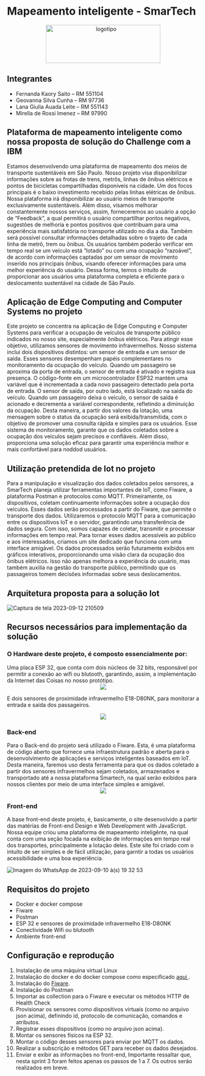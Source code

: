 # Mapeamento inteligente - SmarTech

<div align="center">
  <img src="https://github.com/fernandakaory/sprint3-edge/assets/126582859/34f0bd23-e519-4d59-b81a-2407b76a7918" width="300" height="100" alt="logotipo">
</div>

## Integrantes
- Fernanda Kaory Saito – RM 551104
- Geovanna Silva Cunha – RM 97736
- Lana Giulia Auada Leite – RM 551143
- Mirella de Rossi Imenez – RM 97990

## Plataforma de mapeamento inteligente como nossa proposta de solução do Challenge com a IBM
Estamos desenvolvendo uma plataforma de mapeamento dos meios de transporte sustentáveis em São Paulo. Nosso projeto visa disponibilizar informações sobre as frotas de trens, metrôs, linhas de ônibus
elétricos e pontos de bicicletas compartilhadas disponíveis na cidade. Um dos focos principais é o baixo investimento recebido pelas linhas elétricas de ônibus.
Nossa plataforma irá disponibilizar ao usuário meios de transporte exclusivamente sustentáveis. Além disso, visamos melhorar constantemente nossos serviços, assim, forneceremos ao usuário a opção de “Feedback”, a
qual permitirá o usuário compartilhar pontos negativos, sugestões de melhoria e pontos positivos que contribuam para uma experiência mais satisfatória no transporte utilizado no dia a dia. Também será possível consultar informações
detalhadas sobre o trajeto de cada linha de metrô, trem ou ônibus. Os usuários também poderão verificar em tempo real se um veículo está “lotado” ou com uma ocupação “razoável”, de acordo com informações captadas por um sensor de
movimento inserido nos principais ônibus, visando oferecer informações para uma melhor experiência do usuário. Dessa forma, temos o intuito de proporcionar aos usuários uma plataforma completa e eficiente para o deslocamento
sustentável na cidade de São Paulo.

## Aplicação de Edge Computing and Computer Systems no projeto
Este projeto se concentra na aplicação de Edge Computing e Computer Systems para verificar a ocupação de veículos de transporte público indicados no nosso site, especialmente ônibus elétricos. Para atingir esse objetivo, utilizamos sensores de movimento infravermelhos.
Nosso sistema inclui dois dispositivos distintos: um sensor de entrada e um sensor de saída. Esses sensores desempenham papéis complementares no monitoramento da ocupação do veículo. Quando um passageiro se aproxima da porta de entrada, o sensor de entrada é ativado e registra sua presença. O código-fonte em um microcontrolador ESP32 mantém uma variável que é incrementada a cada novo passageiro detectado pela porta de entrada.
O sensor de saída, por outro lado, está localizado na saída do veículo. Quando um passageiro deixa o veículo, o sensor de saída é acionado e decrementa a variável correspondente, refletindo a diminuição da ocupação. Desta maneira, a partir dos valores da lotação, uma mensagem sobre o status da ocupação será exibida/transmitida, com o objetivo de promover uma cosnulta rápida e simples para os usuários.
Esse sistema de monitoramento, garante que os dados coletados sobre a ocupação dos veículos sejam precisos e confiáveis. Além disso, proporciona uma solução eficaz para garantir uma experiência melhor e mais confortável para noddod usuários.


## Utilização pretendida de Iot no projeto
Para a manipulação e visualização dos dados coletados pelos sensores, a SmarTech planeja utilizar ferramentas importantes de IoT, como Fiware, a plataforma Postman e protocolos como MQTT. Primeiramente, os dispositivos, coletam continuamente informações sobre a ocupação dos veículos. Esses dados serão processados a partir do Fiware, que permite o transporte dos dados.
Utilizaremos o protocolo MQTT para a comunicação entre os dispositivos IoT e o servidor, garantindo uma transferência de dados segura. Com isso, somos capazes de coletar, transmitir e processar informações em tempo real.
Para tornar esses dados acessíveis ao público e aos interessados, criamos um site dedicado que funciona com uma interface amigável. Os dados processados serão futuramente exibidos em gráficos interativos, proporcionando uma visão clara da ocupação dos ônibus elétricos. Isso não apenas melhora a experiência do usuário, mas também auxilia na gestão do transporte público, permitindo que os passageiros tomem decisões informadas sobre seus deslocamentos.

## Arquitetura proposta para a solução Iot

![Captura de tela 2023-09-12 210509](https://github.com/fernandakaory/sprint3-edge/assets/126582859/bcd8aac6-c528-48d0-9b41-1229b5b4b837)

## Recursos necessários para implementação da solução
<h3>O Hardware deste projeto, é composto essencialmente por: </h3>
Uma placa ESP 32, que conta com dois núcleos de 32 bits, responsável por permitir a conexão ao wifi ou blutooth, garantindo, assim, a implementação da Internet das Coisas no nosso protótipo.

<div align="center">
  <img src="https://github.com/fernandakaory/sprint3-edge/assets/126582859/2530d075-fcab-4b35-ad58-5eed09751ef7" >
</div>

E dois sensores de proximidade infravermelho E18-D80NK, para monitorar a entrada e saída dos passageiros.
<div align="center">
  <img src="https://github.com/fernandakaory/sprint3-edge/assets/126582859/63ec5b37-304b-4e58-b125-b957be785dbb" >
</div>
<h3>Back-end</h3>
Para o Back-end do projeto será utilizado o Fiware. Esta, é uma plataforma de código aberto que fornece uma infraestrutura padrão e aberta para o desenvolvimento de aplicações e serviços inteligentes baseados em IoT. Desta maneira, faremos uso desta ferramenta para que os dados coletado a partir dos sensores infravermelhos sejam coletados, armazenados e transportado até a nossa plataforma Smartech, na qual serão exibidos para nossos clientes por meio de uma interface simples e amigável.
<div align="center">
  <img src="https://github.com/fernandakaory/sprint3-edge/assets/126582859/dcd4980b-f53f-444d-99d6-4925a6668d87" >
</div>
<h3>Front-end</h3>
A base front-end deste projeto, é, basicamente, o site desenvolvido a partir das matérias de Front-end Design e Web Development with JavaScript. Nossa equipe criou uma plataforma de mapeamento inteligênte, na qual conta com uma seção focada na exibição de informações em tempo real dos transportes, principalmente a lotação deles. Este site foi criado com o intuíto de ser simples e de fácil utilização, para garntir a todas os usuários acessibilidade e uma boa experiência.

![Imagem do WhatsApp de 2023-09-10 à(s) 19 32 53](https://github.com/fernandakaory/sprint3-edge/assets/126582859/5a39eb69-c3b9-4e72-b2bc-95879900972a)

## Requisitos do projeto
- Docker e docker compose
- Fiware
- Postman
- ESP 32 e sensores de proximidade infravermelho E18-D80NK
- Conectividade Wifi ou blutooth
- Ambiente front-end
  
## Configuração e reprodução
1. Instalação de uma máquina virtual Linux
2. Instalação do docker e do docker compose como especificado <a href=https://docs.docker.com/engine/install/ubuntu/> aqui </a>.
3. Instalação do <a href=https://github.com/fabiocabrini/fiware> Fiware</a>.
4. Instalação do Postman
5. Importar as collection para o Fiware e executar os métodos HTTP de Health Check
6. Provisionar os sensores como dispositivos virtuais (como no arquivo json acima), definindo id, protocolo de comunicação, comandos e atributos.
7. Registrar esses dispositivos  (como no arquivo json acima).
8. Montar os sensores físicos na ESP 32.
9. Montar o código desses sensores para enviar por MQTT os dados.
10. Realizar a subscrição e métodos GET para receber os dados desejados.
11. Enviar e exibir as informações no front-end,
Importante ressaltar que, nesta sprint 3 foram feitos apenas os passos de 1 a 7. Os outros serão realizados em breve.
